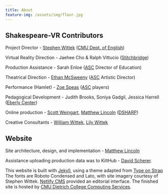 ```yaml
---
title: About
feature-img: /assets/img/floor.jpg
---
```

## Shakespeare-VR Contributors

Project Director - [Stephen Wittek](https://www.cmu.edu/dietrich/english/people/faculty/bios/stephen-wittek.html)
([CMU Dept. of English](https://www.cmu.edu/dietrich/english/index.html))

Virtual Reality Direction - Jaehee Cho & Ralph Vittucio ([Stitchbridge](https://www.stitchbridge.com/))

Production Assistance - Sarah Enloe ([ASC](https://americanshakespearecenter.com) Director of Education)

Theatrical Direction - [Ethan McSweeny](https://americanshakespearecenter.com/people/ethan-mcsweeny/) ([ASC](https://americanshakespearecenter.com) Artistic Director)

Performance (Hamlet)  - [Zoe Speas](https://americanshakespearecenter.com/people/zoe-speas/) ([ASC](https://americanshakespearecenter.com) players)

Pedagogical Development - Judith Brooks, Soniya Gadgil, Jessica Harrell ([Eberly Center](https://www.cmu.edu/teaching/))

Online production - [Scott Weingart](https://library.cmu.edu/about/people/scott-weingart), [Matthew Lincoln](https://library.cmu.edu/about/people/matthew-lincoln) ([DSHARP](http://dsharp.library.cmu.edu/))

Creative Consultants - [William Wittek](/assets/img/image_6483441.jpg), [Lily Wittek](/assets/img/img_3574.jpg)

## Website

Site architecture, design, and implementation - [Matthew Lincoln](https://library.cmu.edu/about/people/matthew-lincoln)

Assistance uploading production data was to KiltHub - [David Scherer](https://library.cmu.edu/about/people/david-scherer).

This website is built with [Jekyll](https://jekyllrb.com), using a theme adapted from [Type on Strap](https://github.io/sylhare/Type-on-Strap)
The fonts are Roboto Condensed and Lato, with site imagery courtesy of Stephen Wittek.
[Netlify CMS](https://netlifycms.com) provided an editorial interface.
The finished site is hosted by [CMU Dietrich College Computing Services](https://www.cmu.edu/dietrich/faculty-staff/computing/index.html).
